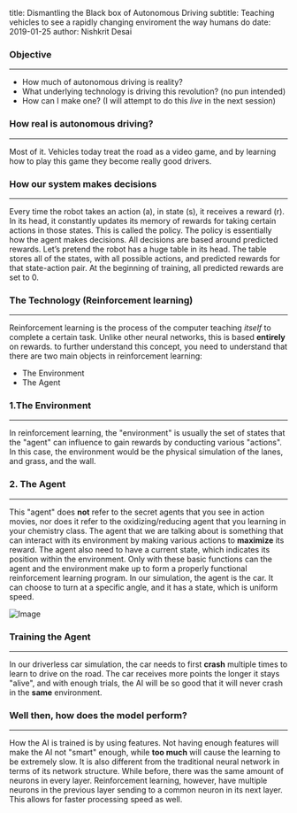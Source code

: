 title: Dismantling the Black box of Autonomous Driving
subtitle: Teaching vehicles to see a rapidly changing enviroment the way humans do
date: 2019-01-25
author: Nishkrit Desai


### Objective
----
* How much of autonomous driving is reality?  
* What underlying technology is driving this revolution? (no pun intended)
* How can I make one? (I will attempt to do this _live_ in the next session)


### How real is autonomous driving?
----

Most of it. Vehicles today treat the road as a video game, and by learning how to play this game
they become really good drivers. 

### How our system makes decisions
----
Every time the robot takes an action (a), in state (s), it receives a reward (r). In its head, it constantly updates its memory of rewards for taking certain actions in those states. This is called the policy. The policy is essentially how the agent makes decisions. All decisions are based around predicted rewards. Let’s pretend the robot has a huge table in its head. The table stores all of the states, with all possible actions, and predicted rewards for that state-action pair. At the beginning of training, all predicted rewards are set to 0.

### The Technology (Reinforcement learning)
----
Reinforcement learning is the process of the computer teaching _itself_ to complete a certain task.
Unlike other neural networks, this is based **entirely** on rewards.
to further understand this concept, you need to understand that there are two main objects in reinforcement learning:

* The Environment
* The Agent


### 1.The Environment
----

In reinforcement learning, the "environment" is usually the set of states that the "agent" can influence to gain rewards by conducting various "actions". In this case, the environment would be the physical simulation of the lanes, and grass, and the wall.

### 2. The Agent
----

This "agent" does **not** refer to the secret agents that you see in action movies, nor does it refer to the oxidizing/reducing agent that you learning in your chemistry class. The agent that we are talking about is something that can interact with its environment by making various actions to **maximize** its reward. The agent also need to have a current state, which indicates its position within the environment. Only with these basic functions can the agent and the environment make up to form a properly functional reinforcement learning program. In our simulation, the agent is the car. It can choose to turn at a specific angle, and it has a state, which is uniform speed.

![Image](https://www.kdnuggets.com/images/reinforcement-learning-fig1-700.jpg)

### Training the Agent
----

In our driverless car simulation, the car needs to first **crash** multiple times to learn to drive on the road. The car receives more points the longer it stays "alive", and with enough trials, the AI will be so good that it will never crash in the **same** environment.

### Well then, how does the model perform?
----
How the AI is trained is by using features. Not having enough features will make the AI not "smart" enough, while **too much** will cause the learning to be extremely slow. It is also different from the traditional neural network in terms of its network structure. While before, there was the same amount of neurons in every layer. Reinforcement learning, however, have multiple neurons in the previous layer sending to a common neuron in its next layer. This allows for faster processing speed as well.
